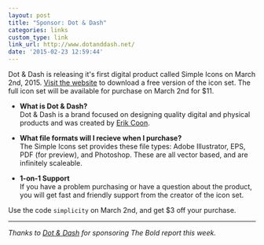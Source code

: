 ```yaml
---
layout: post
title: "Sponsor: Dot & Dash"
categories: links
custom_type: link
link_url: http://www.dotanddash.net/
date: '2015-02-23 12:59:44'
---
```

Dot & Dash is releasing it's first digital product called Simple Icons on March 2nd, 2015. [Visit the website](http://www.dotanddash.net/) to download a free version of the icon set. The full icon set will be available for purchase on March 2nd for $11. 

- **What is Dot & Dash?**     
Dot & Dash is a brand focused on designing quality digital and physical products and was created by [Erik Coon](http://twitter.com/eriktheviking).  

- **What file formats will I recieve when I purchase?**     
The Simple Icons set provides these file types:  Adobe Illustrator, EPS, PDF (for preview), and Photoshop. These are all vector based, and are infinitely scaleable. 

- **1-on-1 Support**     
If you have a problem purchasing or have a question about the product, you will get fast and friendly support from the creator of the icon set.

Use the code `simplicity` on March 2nd, and get $3 off your purchase.

---

*Thanks to [Dot & Dash](http://www.dotanddash.net/) for sponsoring The Bold report this week.*